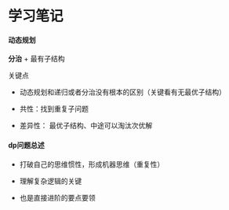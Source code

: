 # 学习笔记

#### 动态规划

**分治** + 最有子结构

关键点

- 动态规划和递归或者分治没有根本的区别（关键看有无最优子结构）

- 共性：找到重复子问题

- 差异性： 最优子结构、中途可以淘汰次优解

#### dp问题总述

- 打破自己的思维惯性，形成机器思维（重复性）

- 理解复杂逻辑的关键

- 也是直接进阶的要点要领

